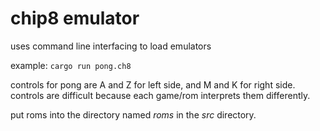 # chip8 emulator

uses command line interfacing to load emulators

example:
```cargo run pong.ch8```

controls for pong are A and Z for left side, and M and K for right side.
controls are difficult because each game/rom interprets them differently.

put roms into the directory named _roms_ in the _src_ directory.
